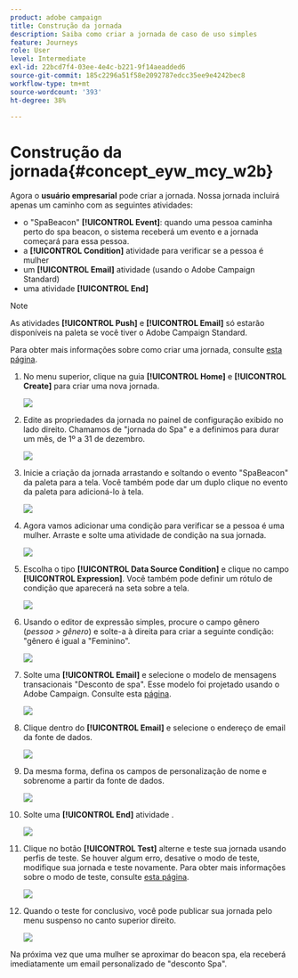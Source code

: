 ```yaml
---
product: adobe campaign
title: Construção da jornada
description: Saiba como criar a jornada de caso de uso simples
feature: Journeys
role: User
level: Intermediate
exl-id: 22bcd7f4-03ee-4e4c-b221-9f14aeadded6
source-git-commit: 185c2296a51f58e2092787edcc35ee9e4242bec8
workflow-type: tm+mt
source-wordcount: '393'
ht-degree: 38%

---
```


# Construção da jornada{#concept_eyw_mcy_w2b}

Agora o **usuário empresarial** pode criar a jornada. Nossa jornada incluirá apenas um caminho com as seguintes atividades:

* o &quot;SpaBeacon&quot; **[!UICONTROL Event]**: quando uma pessoa caminha perto do spa beacon, o sistema receberá um evento e a jornada começará para essa pessoa.
* a **[!UICONTROL Condition]** atividade para verificar se a pessoa é mulher
* um **[!UICONTROL Email]** atividade (usando o Adobe Campaign Standard)
* uma atividade **[!UICONTROL End]**

>[!NOTE]
>
>As atividades **[!UICONTROL Push]** e **[!UICONTROL Email]** só estarão disponíveis na paleta se você tiver o Adobe Campaign Standard.

Para obter mais informações sobre como criar uma jornada, consulte [esta página](../building-journeys/journey.md).

1. No menu superior, clique na guia **[!UICONTROL Home]** e **[!UICONTROL Create]** para criar uma nova jornada.

   ![](../assets/journey31.png)

1. Edite as propriedades da jornada no painel de configuração exibido no lado direito. Chamamos de &quot;jornada do Spa&quot; e a definimos para durar um mês, de 1º a 31 de dezembro.

   ![](../assets/journeyuc1_8.png)

1. Inicie a criação da jornada arrastando e soltando o evento &quot;SpaBeacon&quot; da paleta para a tela. Você também pode dar um duplo clique no evento da paleta para adicioná-lo à tela.

   ![](../assets/journeyuc1_9.png)

1. Agora vamos adicionar uma condição para verificar se a pessoa é uma mulher. Arraste e solte uma atividade de condição na sua jornada.

   ![](../assets/journeyuc1_10.png)

1. Escolha o tipo **[!UICONTROL Data Source Condition]** e clique no campo **[!UICONTROL Expression]**. Você também pode definir um rótulo de condição que aparecerá na seta sobre a tela.

   ![](../assets/journeyuc1_11.png)

1. Usando o editor de expressão simples, procure o campo gênero (_pessoa > gênero_) e solte-a à direita para criar a seguinte condição: &quot;gênero é igual a &quot;Feminino&quot;.

   ![](../assets/journeyuc1_12.png)

1. Solte uma **[!UICONTROL Email]** e selecione o modelo de mensagens transacionais &quot;Desconto de spa&quot;. Esse modelo foi projetado usando o Adobe Campaign. Consulte esta [página](https://experienceleague.adobe.com/docs/campaign-standard/using/communication-channels/transactional-messaging/getting-started-with-transactional-msg.html?lang=pt-BR).

   ![](../assets/journeyuc1_13.png)

1. Clique dentro do **[!UICONTROL Email]** e selecione o endereço de email da fonte de dados.

   ![](../assets/journeyuc1_14.png)

1. Da mesma forma, defina os campos de personalização de nome e sobrenome a partir da fonte de dados.

   ![](../assets/journeyuc1_15.png)

1. Solte uma **[!UICONTROL End]** atividade .

   ![](../assets/journeyuc1_17.png)

1. Clique no botão **[!UICONTROL Test]** alterne e teste sua jornada usando perfis de teste. Se houver algum erro, desative o modo de teste, modifique sua jornada e teste novamente. Para obter mais informações sobre o modo de teste, consulte [esta página](../building-journeys/testing-the-journey.md).

   ![](../assets/journeyuc1_18bis.png)

1. Quando o teste for conclusivo, você pode publicar sua jornada pelo menu suspenso no canto superior direito.

   ![](../assets/journeyuc1_18.png)

Na próxima vez que uma mulher se aproximar do beacon spa, ela receberá imediatamente um email personalizado de &quot;desconto Spa&quot;.
